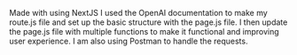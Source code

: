 Made with using NextJS I used the OpenAI documentation to make my route.js file and set up the basic structure with the page.js file.
I then update the page.js file with multiple functions to make it functional and improving user experience.
I am also using Postman to handle the requests.

